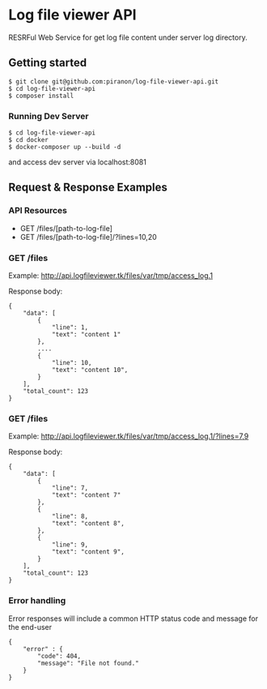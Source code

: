 # Log file viewer API

RESRFul Web Service for get log file content under server log directory.

## Getting started

```
$ git clone git@github.com:piranon/log-file-viewer-api.git
$ cd log-file-viewer-api
$ composer install
```

### Running Dev Server

```
$ cd log-file-viewer-api
$ cd docker
$ docker-composer up --build -d
```

and access dev server via localhost:8081

## Request & Response Examples

### API Resources

- GET /files/[path-to-log-file]
- GET /files/[path-to-log-file]/?lines=10,20

### GET /files

Example: http://api.logfileviewer.tk/files/var/tmp/access_log.1

Response body:

    {
        "data": [
            {
                "line": 1,
                "text": "content 1"
            },
            ....
            {
                "line": 10,
                "text": "content 10",
            }
        ],
        "total_count": 123
    }

### GET /files

Example: http://api.logfileviewer.tk/files/var/tmp/access_log.1/?lines=7,9

Response body:

    {
        "data": [
            {
                "line": 7,
                "text": "content 7"
            },
            {
                "line": 8,
                "text": "content 8",
            },
            {
                "line": 9,
                "text": "content 9",
            }
        ],
        "total_count": 123
    }

### Error handling

Error responses will include a common HTTP status code and message for the end-user

    {
        "error" : {
            "code": 404,
            "message": "File not found."
        }
    }
